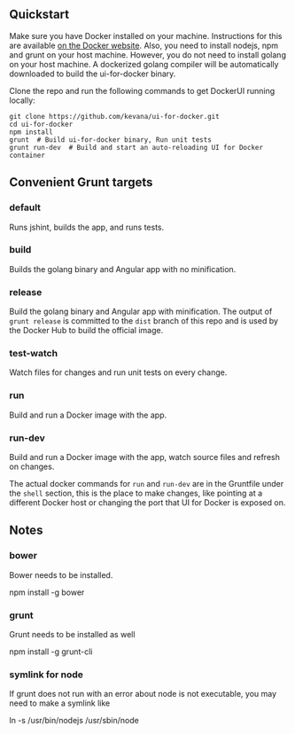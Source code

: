 ## Quickstart
Make sure you have Docker installed on your machine. Instructions for this are available [on the Docker website](https://docs.docker.com/installation/).
Also, you need to install nodejs, npm and grunt on your host machine.
However, you do not need to install golang on your host machine. A dockerized golang compiler will be automatically downloaded to build the ui-for-docker binary.

Clone the repo and run the following commands to get DockerUI running locally:
```
git clone https://github.com/kevana/ui-for-docker.git
cd ui-for-docker
npm install
grunt  # Build ui-for-docker binary, Run unit tests
grunt run-dev  # Build and start an auto-reloading UI for Docker container
```

## Convenient Grunt targets
### default
Runs jshint, builds the app, and runs tests.

### build
Builds the golang binary and Angular app with no minification.

### release
Build the golang binary and Angular app with minification. The output of `grunt release` is committed to the `dist` branch of this repo and is used by the Docker Hub to build the official image.

### test-watch
Watch files for changes and run unit tests on every change.

### run
Build and run a Docker image with the app.

### run-dev
Build and run a Docker image with the app, watch source files and refresh on changes.

The actual docker commands for `run` and `run-dev` are in the Gruntfile under the `shell` section, this is the place to make changes, like pointing at a different Docker host or changing the port that UI for Docker is exposed on.

## Notes

### bower
Bower needs to be installed.

npm install -g bower

### grunt
Grunt needs to be installed as well

npm install -g grunt-cli

### symlink for node
If grunt does not run with an error about node is not executable, you may need to make a symlink like

ln -s /usr/bin/nodejs /usr/sbin/node